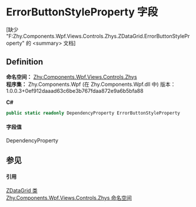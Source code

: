 # ErrorButtonStyleProperty 字段


\[缺少 "F:Zhy.Components.Wpf.Views.Controls.Zhys.ZDataGrid.ErrorButtonStyleProperty" 的 &lt;summary&gt; 文档\]



## Definition
**命名空间：** <a href="N_Zhy_Components_Wpf_Views_Controls_Zhys.md">Zhy.Components.Wpf.Views.Controls.Zhys</a>  
**程序集：** Zhy.Components.Wpf (在 Zhy.Components.Wpf.dll 中) 版本：1.0.0.3+0ef912daaad63c6be3b767fdaa872e9a6b5bfa88

**C#**
``` C#
public static readonly DependencyProperty ErrorButtonStyleProperty
```



#### 字段值
DependencyProperty

## 参见


#### 引用
<a href="T_Zhy_Components_Wpf_Views_Controls_Zhys_ZDataGrid.md">ZDataGrid 类</a>  
<a href="N_Zhy_Components_Wpf_Views_Controls_Zhys.md">Zhy.Components.Wpf.Views.Controls.Zhys 命名空间</a>  
